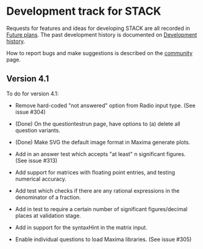 # Development track for STACK

Requests for features and ideas for developing STACK are all recorded in [Future plans](Future_plans.md). The
past development history is documented on [Development history](Development_history.md).

How to report bugs and make suggestions is described on the [community](../About/Community.md) page.

## Version 4.1

To do for version 4.1:

* Remove hard-coded "not answered" option from Radio input type. (See issue #304)
* (Done) On the questiontestrun page, have options to (a) delete all question variants.
* (Done) Make SVG the default image format in Maxima generate plots.
* Add in an answer test which accepts "at least" n significant figures. (See issue #313)
* Add support for matrices with floating point entries, and testing numerical accuracy.
* Add test which checks if there are any rational expressions in the denominator of a fraction.
* Add in test to require a certain number of significant figures/decimal places at validation stage.
* Add in support for the syntaxHint in the matrix input.

* Enable individual questions to load Maxima libraries.  (See issue #305)
